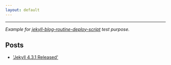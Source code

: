```yaml
---
layout: default
---
```


---

*Example for [jekyll-blog-routine-deploy-script](https://github.com/genhaiyu/jekyll-blog-routine-deploy-script) test purpose.*


## Posts

- ['Jekyll 4.3.1 Released'](./2022/10/26/jekyll-4-3-1-released.html)

